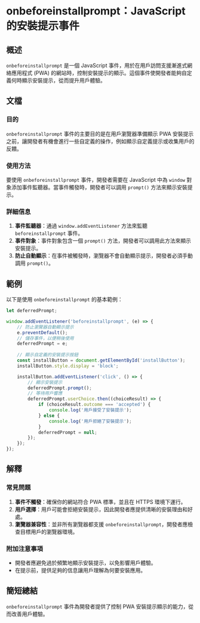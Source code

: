 <!--
Meta Description: # onbeforeinstallprompt：JavaScript 的安裝提示事件 ## 概述 `onbeforeinstallprompt` 是一個 JavaScript 事件，用於在用戶訪問支援漸進式網絡應用程式 (PWA) 的網站時，控制安裝提示的顯示。這個事件使開發者能夠自定義何時顯示安裝...
Meta Keywords: onbeforeinstallprompt, deferredprompt, javascript, pwa, prompt
-->

# onbeforeinstallprompt：JavaScript 的安裝提示事件

## 概述
`onbeforeinstallprompt` 是一個 JavaScript 事件，用於在用戶訪問支援漸進式網絡應用程式 (PWA) 的網站時，控制安裝提示的顯示。這個事件使開發者能夠自定義何時顯示安裝提示，從而提升用戶體驗。

## 文檔
### 目的
`onbeforeinstallprompt` 事件的主要目的是在用戶瀏覽器準備顯示 PWA 安裝提示之前，讓開發者有機會進行一些自定義的操作，例如顯示自定義提示或收集用戶的反饋。

### 使用方法
要使用 `onbeforeinstallprompt` 事件，開發者需要在 JavaScript 中為 `window` 對象添加事件監聽器。當事件觸發時，開發者可以調用 `prompt()` 方法來顯示安裝提示。

### 詳細信息
1. **事件監聽器**：通過 `window.addEventListener` 方法來監聽 `beforeinstallprompt` 事件。
2. **事件對象**：事件對象包含一個 `prompt()` 方法，開發者可以調用此方法來顯示安裝提示。
3. **防止自動顯示**：在事件被觸發時，瀏覽器不會自動顯示提示，開發者必須手動調用 `prompt()`。

## 範例
以下是使用 `onbeforeinstallprompt` 的基本範例：

```javascript
let deferredPrompt;

window.addEventListener('beforeinstallprompt', (e) => {
    // 防止瀏覽器自動顯示提示
    e.preventDefault();
    // 儲存事件，以便稍後使用
    deferredPrompt = e;
    
    // 顯示自定義的安裝提示按鈕
    const installButton = document.getElementById('installButton');
    installButton.style.display = 'block';

    installButton.addEventListener('click', () => {
        // 顯示安裝提示
        deferredPrompt.prompt();
        // 等待用戶響應
        deferredPrompt.userChoice.then((choiceResult) => {
            if (choiceResult.outcome === 'accepted') {
                console.log('用戶接受了安裝提示');
            } else {
                console.log('用戶拒絕了安裝提示');
            }
            deferredPrompt = null;
        });
    });
});
```

## 解釋
### 常見問題
1. **事件不觸發**：確保你的網站符合 PWA 標準，並且在 HTTPS 環境下運行。
2. **用戶選擇**：用戶可能會拒絕安裝提示，因此開發者應提供清晰的安裝理由和好處。
3. **瀏覽器兼容性**：並非所有瀏覽器都支援 `onbeforeinstallprompt`，開發者應檢查目標用戶的瀏覽器環境。

### 附加注意事項
- 開發者應避免過於頻繁地顯示安裝提示，以免影響用戶體驗。
- 在提示前，提供足夠的信息讓用戶理解為何要安裝應用。

## 簡短總結
`onbeforeinstallprompt` 事件為開發者提供了控制 PWA 安裝提示顯示的能力，從而改善用戶體驗。
